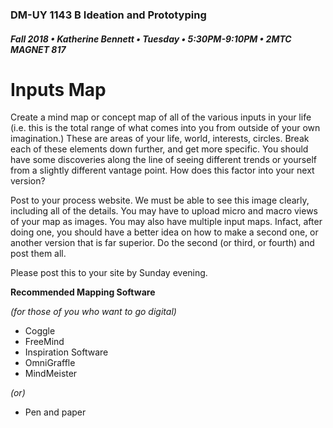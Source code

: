 ### DM-UY 1143 B Ideation and Prototyping
##### Fall 2018 • Katherine Bennett • Tuesday • 5:30PM-9:10PM • 2MTC MAGNET 817

# Inputs Map

Create a mind map or concept map of all of the various inputs in your life (i.e. this is the total range of what comes into you from outside of your own imagination.) These are areas of your life, world, interests, circles. Break each of these elements down further, and get more specific. You should have some discoveries along the line of seeing different trends or yourself from a slightly different vantage point. How does this factor into your next version?

Post to your process website. We must be able to see this image clearly, including all of the details. You may have to upload micro and macro views of your map as images. You may also have multiple input maps. Infact, after doing one, you should have a better idea on how to make a second one, or another version that is far superior. Do the second (or third, or fourth) and post them all.

Please post this to your site by Sunday evening.

**Recommended Mapping Software**

_(for those of you who want to go digital)_

*   Coggle
*   FreeMind
*   Inspiration Software
*   OmniGraffle
*   MindMeister

_(or)_

* Pen and paper